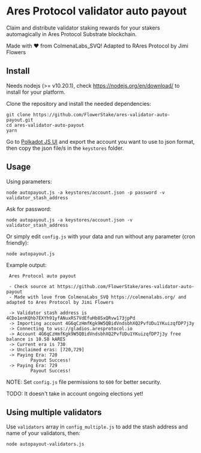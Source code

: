 # Ares Protocol validator auto payout

Claim and distribute validator staking rewards for your stakers automagically in Ares Protocol Substrate blockchain.

Made with ❤️ from ColmenaLabs_SVQ! Adapted to RAres Protocol by Jimi Flowers

## Install

Needs nodejs (>= v10.20.1), check https://nodejs.org/en/download/ to install for your platform.

Clone the repository and install the needed dependencies:

```
git clone https://github.com/FlowerStake/ares-validator-auto-payout.git
cd ares-validator-auto-payout
yarn
```

Go to [Polkadot JS UI](https://js.aresprotocol.io/apps/#/accounts) and export the account you want to use to json format, then copy the json file/s in the `keystores` folder.

## Usage

Using parameters:

```
node autopayout.js -a keystores/account.json -p password -v validator_stash_address
```

Ask for password:

```
node autopayout.js -a keystores/account.json -v validator_stash_address
```

Or simply edit `config.js` with your data and run without any parameter (cron friendly):

```
node autopayout.js
```
Example output:

```
 Ares Protocol auto payout

 - Check source at https://github.com/FlowerStake/ares-validator-auto-payout
 - Made with love from ColmenaLabs_SVQ https://colmenalabs.org/ and adapted to Ares Protocol by Jimi Flowers

 -> Validator stash address is 4CDo1enKQhb7EXYh91yfANuxRS7VdEfuHb8SxQRvw173jpPd
 -> Importing account 4G6qCzHmfKgk9W5QBidVndsbhXQ2PvfUDu1YKuizqfDP7j3y
 -> Connecting to wss://gladios.aresprotocol.io
 -> Account 4G6qCzHmfKgk9W5QBidVndsbhXQ2PvfUDu1YKuizqfDP7j3y free balance is 10.58 kARES
 -> Current era is 730
 -> Unclaimed eras: [720,729]
 -> Paying Era: 720
         Payout Success!
 -> Paying Era: 729
         Payout Success!

```


NOTE: Set `config.js` file permissions to `600` for better security.

TODO: It doesn't take in account ongoing elections yet!

## Using multiple validators

Use `validators` array in `config_multiple.js` to add the stash address and name of your validators, then:

```
node autopayout-validators.js
```
